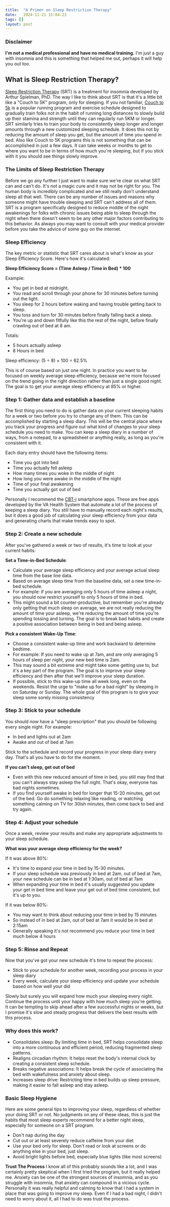```yaml
---
title:  "A Primer on Sleep Restriction Therapy"
date:   2024-11-21 15:04:23
tags: []
layout: post
---
```

### Disclaimer

**I'm not a medical professional and have no medical training.** I'm just a guy with insomnia and this is something that helped me out, perhaps it will help you out too.
## What is Sleep Restriction Therapy?

[Sleep Restriction Therapy](https://stanfordhealthcare.org/medical-treatments/c/cognitive-behavioral-therapy-insomnia/procedures/sleep-restriction.html) (SRT) is a treatment for insomnia developed by  Arthur Spielman, PhD. The way I like to think about SRT is that it's a little bit like a "Couch to 5K" program, only for sleeping. If you not familiar, [Couch to 5k](https://c25k.com/) is a popular running program and exercise schedule designed to gradually train folks not in the habit of running long distances to slowly build up their stamina and strength until they can regularly run 5KM or longer. SRT similarly tries to train your body to consistently sleep longer and longer amounts through a new customized sleeping schedule. It does this not by reducing the amount of sleep you get, but the amount of time you spend in bed. Also like Couch to 5K programs this is not something that can be accomplished in just a few days. It can take weeks or months to get to where you want to be in terms of how much you're sleeping, but if you stick with it you should see things slowly improve.

### The Limits of Sleep Restriction Therapy

Before we go any further I just want to make sure we're clear on what SRT can and can't do. It's not a magic cure and it may not be right for you. The human body is incredibly complicated and we still really don't understand sleep all that well. There can be any number of issues and reasons why someone might have trouble sleeping and SRT can't address all of them. SRT is a program specifically designed to reduce middle of the night awakenings for folks with chronic issues being able to sleep through the night when there doesn't seem to be any other major factors contributing to this behavior. As always you may want to consult with your medical provider before you take the advice of some guy on the internet.

### Sleep Efficiency

The key metric or statistic that SRT cares about is what's know as your Sleep Efficiency Score. Here's how it's calculated:

**Sleep Efficiency Score = (Time Asleep / Time in Bed) * 100**

Example: 
- You get in bed at midnight.
- You read and scroll through your phone for 30 minutes before turning out the light.
- You sleep for 2 hours before waking and having trouble getting back to sleep. 
- You toss and turn for 30 minutes before finally falling back a sleep.
- You're up and down fitfully like this the rest of the night, before finally crawling out of bed at 8 am.

Totals:
- 5 hours actually asleep
- 8 Hours in bed

Sleep efficiency: (5 ÷ 8) × 100 = 62.5%

This is of course based on just one night. In practice you want to be focused on weekly average sleep efficiency, because we're more focused on the trend going in the right direction rather than just a single good night. The goal is to get your average sleep efficiency at 85% or higher.

### Step 1: Gather data and establish a baseline

The first thing you need to do is gather data on your current sleeping habits for a week or two before you try to change any of them. This can be accomplished by starting a sleep diary. This will be the central place where you track your progress and figure out what kind of changes to your sleep schedule you need to make. You can keep a sleep diary in a number of ways, from a notepad, to a spreadsheet or anything really, as long as you're consistent with it.  

Each diary entry should have the following items:
- Time you got into bed
- Time you actually fell asleep
- How many times you woke in the middle of night
- How long you were awake in the middle of the night
- Time of your final awakening
- Time you actually got out of bed


Personally I recommend the [CBT-i](https://mobile.va.gov/app/cbt-i-coach) smartphone apps. These are free apps developed by the VA Health System that automate a lot of the process of keeping a sleep diary. You still have to manually record each night's results, but it does a good job of calculating your sleep efficiency from your data and generating charts that make trends easy to spot.

### Step 2: Create a new schedule 

After you've gathered a week or two of results, it's time to look at your current habits: 

**Set a Time-in-Bed Schedule**:
- Calculate your average sleep efficiency and your average actual sleep time from the base line data.
- Based on average sleep time from the baseline data, set a new time-in-bed schedule.
- For example: if you are averaging only 5 hours of time asleep a night, you should now restrict yourself to only 5 hours of time in bed. 
- This might sound a bit counter-productive, but remember you're already only getting that much sleep on average, we are not really reducing the amount of time your asleep, we're reducing the amount of time you're spending tossing and turning. The goal is to break bad habits and create a positive association between being in bed and being asleep. 

**Pick a consistent Wake-Up Time**:
- Choose a consistent wake-up time and work backward to determine bedtime.
- For example: If you need to wake up at 7am, and are only averaging 5 hours of sleep per night, your new bed time is 2am.
- This may sound a bit extreme and might take some getting use to, but it's a key part of the program. The goal is to improve your sleep efficiency and then after that we'll improve your sleep duration.
- If possible, stick to this wake-up time all week long, even on the weekends.  Resist the urge to "make up for a bad night" by sleeping in on Saturday or Sunday. The whole goal of this program is to give your sleep some sorely missing consistency

### Step 3: Stick to your schedule

You should now have a "sleep prescription" that you should be following every single night. For example:
- In bed and lights out at 2am
- Awake and out of bed at 7am

Stick to the schedule and record your progress in your sleep diary every day. That's all you have to do for the moment.

**If you can't sleep, get out of bed**
- Even with this new reduced amount of time in bed, you still may find that you can't always stay asleep the full night. That's okay, everyone has bad nights sometimes. 
- If you find yourself awake in bed for longer that 15-20 minutes, get out of the bed. Go do something relaxing like reading, or watching something calming on TV for 30ish minutes, then come back to bed and try again.

### Step 4: Adjust your schedule

Once a week, review your results and make any appropriate adjustments to your sleep schedule. 

**What was your average sleep efficiency for the week?**

If it was above 80%: 
- It's time to expand your time in bed by 15-30 minutes.
- If your sleep schedule was previously in bed at 2am, out of bed at 7am, your new schedule can be in bed at 1:30am, out of bed at 7am
- When expanding your time in bed it's usually suggested you update your get in bed time and leave your get out of bed time consistent, but it's up to you.


If it was below 80%:
- You may want to think about reducing your time in bed by 15 minutes
- So instead of in bed at 2am, out of bed at 7am it would be in bed at 2:15am
- Generally speaking it's not recommend you reduce your time in bed much below 4 hours

### Step 5: Rinse and Repeat

Now that you've got your new schedule it's time to repeat the process:
- Stick to your schedule for another week, recording your process in your sleep diary
- Every week, calculate your sleep efficiency and update your schedule based on how well your did

Slowly but surely you will expand how much your sleeping every night. Continue the process until your happy with how much sleep you're getting. It can be tempting to skip ahead after a few successful nights or weeks, but I promise it's slow and steady progress that delivers the best results with this process.


### Why does this work?
- Consolidates sleep: By limiting time in bed, SRT helps consolidate sleep into a more continuous and efficient period, reducing fragmented sleep patterns.
- Realigns circadian rhythm: It helps reset the body's internal clock by creating a consistent sleep schedule.
- Breaks negative associations: It helps break the cycle of associating the bed with wakefulness and anxiety about sleep.
- Increases sleep drive: Restricting time in bed builds up sleep pressure, making it easier to fall asleep and stay asleep.

### Basic Sleep Hygiene
Here are some general tips to improving your sleep, regardless of whether your doing SRT or not. No judgments on any of these ideas, this is just the habits that most sleep experts recommend for a better night sleep, especially for someone on a SRT program.
- Don't nap during the day
- Cut out or at least severely reduce caffeine from your diet
- Use your bed only for sleep. Don't read or look at screens or do anything else in your bed, just sleep.
- Avoid bright lights before bed, especially blue lights (like most screens)

**Trust The Process**
I know all of this probably sounds like a lot, and I was certainly pretty skeptical when I first tried the program, but it really helped me. Anxiety can be one of the strongest sources of insomnia, and as you struggle with insomnia, that anxiety can compound in a vicious cycle. Personally it was really helpful and calming to know that I had a system in place that was going to improve my sleep. Even if I had a bad night, I didn't need to worry about it, all I had to do was trust the process.
